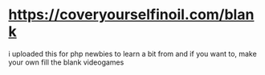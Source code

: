 # https://coveryourselfinoil.com/blank
i uploaded this for php newbies to learn a bit from and if you want to, make your own fill the blank videogames
